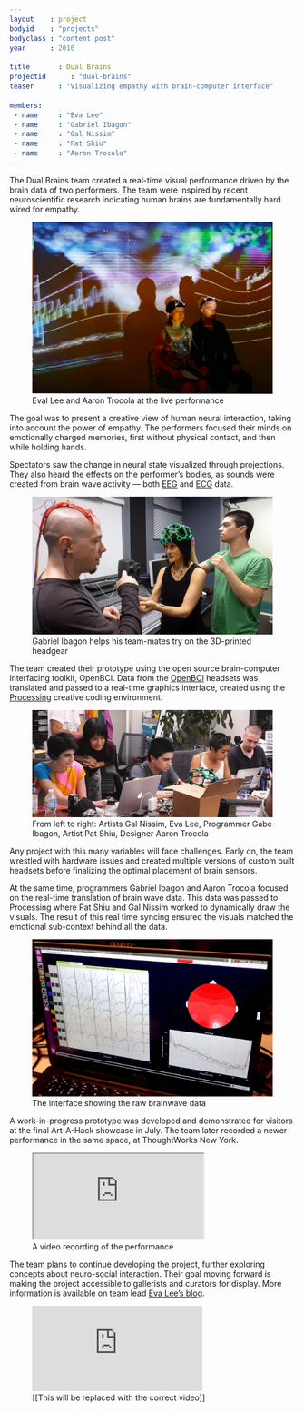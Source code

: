 ```yaml
---
layout    : project
bodyid    : "projects"
bodyclass : "content post"
year      : 2016

title       : Dual Brains
projectid      : "dual-brains"
teaser		: "Visualizing empathy with brain-computer interface"

members:
 - name     : "Eva Lee"
 - name     : "Gabriel Ibagon"
 - name     : "Gal Nissim"
 - name     : "Pat Shiu"
 - name     : "Aaron Trocola"
---
```


The Dual Brains team created a real-time visual performance driven by the brain data of two performers. The team were inspired by recent neuroscientific research indicating human brains are fundamentally hard wired for empathy.

<figure>
	<img src="/images/projects/2016/dual-brains/performance.jpg" alt="Eval Lee and Aaron Trocola at the live performance" />
	<figcaption>Eval Lee and Aaron Trocola at the live performance</figcaption>
</figure>

The goal was to present a creative view of human neural interaction, taking into account the power of empathy. The performers focused their minds on emotionally charged memories, first without physical contact, and then while holding hands.

Spectators saw the change in neural state visualized through projections. They also heard the effects on the performer’s bodies, as sounds were created from brain wave activity — both [EEG](https://en.wikipedia.org/wiki/Electroencephalography) and [ECG](https://en.wikipedia.org/wiki/Electrocardiography) data.

<figure>
	<img src="/images/projects/2016/dual-brains/printed-headsets.jpg" alt="Gabriel Ibagon helps his team-mates try on the 3D-printed headgear" />
	<figcaption>Gabriel Ibagon helps his team-mates try on the 3D-printed headgear</figcaption>
</figure>

The team created their prototype using the open source brain-computer interfacing toolkit, OpenBCI. Data from the [OpenBCI](http://openbci.com/) headsets was translated and passed to a real-time graphics interface, created using the [Processing](http://processing.org/) creative coding environment. 

<figure>
	<img src="/images/projects/2016/dual-brains/team.jpg" alt="From left to right: Artists Gal Nissim, Eva Lee, Programmer Gabe Ibagon, Artist Pat Shiu, Designer Aaron Trocola" />
	<figcaption>From left to right: Artists Gal Nissim, Eva Lee, Programmer Gabe Ibagon, Artist Pat Shiu, Designer Aaron Trocola</figcaption>
</figure>

Any project with this many variables will face challenges. Early on, the team wrestled with hardware issues and created multiple versions of custom built headsets before finalizing the optimal placement of brain sensors.

At the same time, programmers Gabriel Ibagon and Aaron Trocola focused on the real-time translation of brain wave data. This data was passed to Processing where Pat Shiu and Gal Nissim worked to dynamically draw the visuals. The result of this real time syncing ensured the visuals matched the emotional sub-context behind all the data.

<figure>
	<img src="/images/projects/2016/dual-brains/sketch.jpg" alt="The interface showing the raw brainwave data" />
	<figcaption>The interface showing the raw brainwave data</figcaption>
</figure>

A work-in-progress prototype was developed and demonstrated for visitors at the final Art-A-Hack showcase in July. The team later recorded a newer performance in the same space, at ThoughtWorks New York.

<figure class="video ratio-54 with-caption">
	<iframe src="https://player.vimeo.com/video/179850630"></iframe>
	<figcaption>A video recording of the performance</figcaption>
</figure>

The team plans to continue developing the project, further exploring concepts about neuro-social interaction. Their goal moving forward is making the project accessible to gallerists and curators for display. More information is available on team lead [Eva Lee’s blog](http://www.evaleestudio.com/whats-new/dual-brains-art-a-hack-performance-goes-live-in-3-2-1/).

<figure class="video ratio-54 with-caption">
	<iframe src="https://www.youtube.com/embed/kPY_Z_8Vg9s" frameborder="0" allowfullscreen></iframe>
	<figcaption>[[This will be replaced with the correct video]]</figcaption>
</figure>
